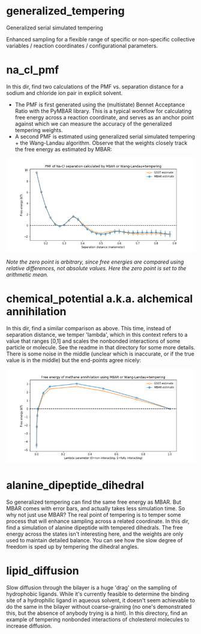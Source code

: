 # generalized_tempering
Generalized serial simulated tempering

Enhanced sampling for a flexible range of specific or non-specific collective variables / reaction coordinates / configurational parameters.

# na_cl_pmf
In this dir, find two calculations of the PMF vs. separation distance for a sodium and chloride ion pair in explicit solvent. 

- The PMF is first generated using the (multistate) Bennet Acceptance Ratio with the PyMBAR library. This is a typical workflow for calculating free energy across a reaction coordinate, and serves as an anchor point against which we can measure the accuracy of the generalized tempering weights.
- A second PMF is estimated using generalized serial simulated tempering + the Wang-Landau algorithm. Observe that the weights closely track the free energy as estimated by MBAR:

![nacl](./na_cl_pmf/na_cl_pmf.png "NaClPMF")

_Note the zero point is arbitrary, since free energies are compared using relative differences, not absolute values. Here the zero point is set to the arithmetic mean._ 

# chemical_potential a.k.a. alchemical annihilation

In this dir, find a similar comparison as above. This time, instead of separation distance, we temper 'lambda', which in this context refers to a value that ranges [0,1] and scales the nonbonded interactions of some particle or molecule. See the readme in that directory for some more details. There is some noise in the middle (unclear which is inaccurate, or if the true value is in the middle) but the end-points agree nicely:

![chemical_potential](./chemical_potential/chemical_potential.png "Methane chemical potential")

# alanine_dipeptide_dihedral

So generalized tempering can find the same free energy as MBAR. But MBAR comes with error bars, and actually takes less simulation time. So why not just use MBAR? The real point of tempering is to temper some process that will enhance sampling across a related coordinate. In this dir, find a simulation of alanine dipeptide with tempered dihedrals. The free energy across the states isn't interesting here, and the weights are only used to maintain detailed balance. 
You can see how the slow degree of freedom is sped up by tempering the dihedral angles. 

# lipid_diffusion

Slow diffusion through the bilayer is a huge 'drag' on the sampling of hydrophobic ligands. While it's currently feasible to determine the binding site of a hydrophilic ligand in aqueous solvent, it doesn't seem achievable to do the same in the bilayer without coarse-graining (no one's demonstrated this, but the absence of anybody trying is a hint). In this directory, find an example of tempering nonbonded interactions of cholesterol molecules to increase diffusion. 
